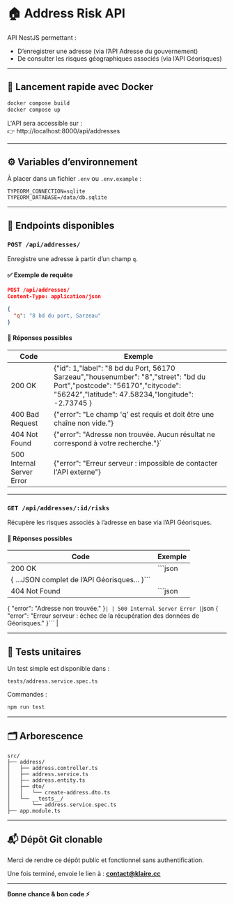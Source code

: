 # 🏠 Address Risk API

API NestJS permettant :

- D’enregistrer une adresse (via l’API Adresse du gouvernement)
- De consulter les risques géographiques associés (via l’API Géorisques)

---

## 🚀 Lancement rapide avec Docker

```bash
docker compose build
docker compose up
```

L'API sera accessible sur :  
👉 http://localhost:8000/api/addresses

---

## ⚙️ Variables d’environnement

À placer dans un fichier `.env` ou `.env.example` :

```env
TYPEORM_CONNECTION=sqlite
TYPEORM_DATABASE=/data/db.sqlite
```

---

## 📌 Endpoints disponibles

### `POST /api/addresses/`

Enregistre une adresse à partir d’un champ `q`.

#### ✅ Exemple de requête

```json
POST /api/addresses/
Content-Type: application/json

{
  "q": "8 bd du port, Sarzeau"
}
```

#### 🔁 Réponses possibles

| Code                      | Exemple                                                                                                                                                                        |
| ------------------------- | ------------------------------------------------------------------------------------------------------------------------------------------------------------------------------ |
| 200 OK                    | {"id": 1,"label": "8 bd du Port, 56170 Sarzeau","housenumber": "8","street": "bd du Port","postcode": "56170","citycode": "56242","latitude": 47.58234,"longitude": -2.73745 } |
| 400 Bad Request           | {"error": "Le champ 'q' est requis et doit être une chaîne non vide."}                                                                                                         |
| 404 Not Found             | {"error": "Adresse non trouvée. Aucun résultat ne correspond à votre recherche."}`                                                                                             |
| 500 Internal Server Error | {"error": "Erreur serveur : impossible de contacter l'API externe"}                                                                                                            |

---

### `GET /api/addresses/:id/risks`

Récupère les risques associés à l’adresse en base via l’API Géorisques.

#### 🔁 Réponses possibles

| Code                                          | Exemple |
| --------------------------------------------- | ------- |
| 200 OK                                        | ```json |
| { ...JSON complet de l’API Géorisques... }``` |
| 404 Not Found                                 | ```json |

{
"error": "Adresse non trouvée."
}`|
| 500 Internal Server Error |`json
{
"error": "Erreur serveur : échec de la récupération des données de Géorisques."
}``` |

---

## 🧪 Tests unitaires

Un test simple est disponible dans :

```
tests/address.service.spec.ts
```

Commandes :

```bash
npm run test
```

---

## 🗂 Arborescence

```
src/
├── address/
│   ├── address.controller.ts
│   ├── address.service.ts
│   ├── address.entity.ts
│   ├── dto/
│   │   └── create-address.dto.ts
│   └── __tests__/
│       └── address.service.spec.ts
├── app.module.ts
```

---

## 📬 Dépôt Git clonable

Merci de rendre ce dépôt public et fonctionnel sans authentification.

Une fois terminé, envoie le lien à : **contact@klaire.cc**

---

**Bonne chance & bon code ⚡**
